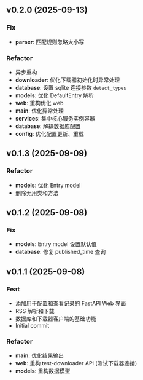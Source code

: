 ## v0.2.0 (2025-09-13)

### Fix

- **parser**: 匹配规则忽略大小写

### Refactor

- 异步重构
- **downloader**: 优化下载器初始化时异常处理
- **database**: 设置 sqlite 连接参数 `detect_types`
- **models**: 优化 DefaultEntry 解析
- **web**: 重构优化 web
- **main**: 优化异常处理
- **services**: 集中核心服务实例容器
- **database**: 解耦数据库配置
- **config**: 优化配置更新、重载

## v0.1.3 (2025-09-09)

### Refactor

- **models**: 优化 Entry model
- 删除无用类和方法

## v0.1.2 (2025-09-08)

### Fix

- **models**: Entry model 设置默认值
- **database**: 修复 published_time 查询

## v0.1.1 (2025-09-08)

### Feat

- 添加用于配置和查看记录的 FastAPI Web 界面
- RSS 解析和下载
- 数据库和下载器客户端的基础功能
- Initial commit

### Refactor

- **main**: 优化结果输出
- **web**: 重构 test-downloader API (测试下载器连接)
- **models**: 重构数据模型
